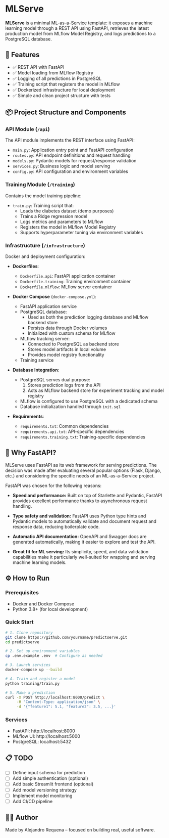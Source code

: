 # MLServe

**MLServe** is a minimal ML-as-a-Service template: it exposes a machine learning model through a REST API using FastAPI, retrieves the latest production model from MLflow Model Registry, and logs predictions to a PostgreSQL database.

## 🚀 Features

* ✅ REST API with FastAPI
* ✅ Model loading from MLflow Registry
* ✅ Logging of all predictions in PostgreSQL
* ✅ Training script that registers the model in MLflow
* ✅ Dockerized infrastructure for local deployment
* ✅ Simple and clean project structure with tests

## 📦 Project Structure and Components

### API Module (`/api`)
The API module implements the REST interface using FastAPI:

* `main.py`: Application entry point and FastAPI configuration
* `routes.py`: API endpoint definitions and request handling
* `models.py`: Pydantic models for request/response validation
* `services.py`: Business logic and model serving
* `config.py`: API configuration and environment variables

### Training Module (`/training`)
Contains the model training pipeline:

* `train.py`: Training script that:
  - Loads the diabetes dataset (demo purposes)
  - Trains a Ridge regression model
  - Logs metrics and parameters to MLflow
  - Registers the model in MLflow Model Registry
  - Supports hyperparameter tuning via environment variables

### Infrastructure (`/infrastructure`)
Docker and deployment configuration:

* **Dockerfiles**:
  - `Dockerfile.api`: FastAPI application container
  - `Dockerfile.training`: Training environment container
  - `Dockerfile.mlflow`: MLflow server container

* **Docker Compose** (`docker-compose.yml`):
  - FastAPI application service
  - PostgreSQL database:
    - Used as both the prediction logging database and MLflow backend store
    - Persists data through Docker volumes
    - Initialized with custom schema for MLflow
  - MLflow tracking server:
    - Connected to PostgreSQL as backend store
    - Stores model artifacts in local volume
    - Provides model registry functionality
  - Training service

* **Database Integration**:
  - PostgreSQL serves dual purpose:
    1. Stores prediction logs from the API
    2. Acts as MLflow backend store for experiment tracking and model registry
  - MLflow is configured to use PostgreSQL with a dedicated schema
  - Database initialization handled through `init.sql`

* **Requirements**:
  - `requirements.txt`: Common dependencies
  - `requirements.api.txt`: API-specific dependencies
  - `requirements.training.txt`: Training-specific dependencies

## 🧠 Why FastAPI?
MLServe uses FastAPI as its web framework for serving predictions. The decision was made after evaluating several popular options (Flask, Django, etc.) and considering the specific needs of an ML-as-a-Service project.

FastAPI was chosen for the following reasons:

- **Speed and performance:** Built on top of Starlette and Pydantic, FastAPI provides excellent performance thanks to asynchronous request handling.

- **Type safety and validation:** FastAPI uses Python type hints and Pydantic models to automatically validate and document request and response data, reducing boilerplate code.

- **Automatic API documentation:** OpenAPI and Swagger docs are generated automatically, making it easier to explore and test the API.

- **Great fit for ML serving:** Its simplicity, speed, and data validation capabilities make it particularly well-suited for wrapping and serving machine learning models.

## ⚙️ How to Run

### Prerequisites
- Docker and Docker Compose
- Python 3.8+ (for local development)

### Quick Start
```bash
# 1. Clone repository
git clone https://github.com/yourname/predictserve.git
cd predictserve

# 2. Set up environment variables
cp .env.example .env  # Configure as needed

# 3. Launch services
docker-compose up --build

# 4. Train and register a model
python training/train.py

# 5. Make a prediction
curl -X POST http://localhost:8000/predict \
     -H "Content-Type: application/json" \
     -d '{"feature1": 5.1, "feature2": 3.5, ...}'
```

### Services
- FastAPI: http://localhost:8000
- MLflow UI: http://localhost:5000
- PostgreSQL: localhost:5432

## 📋 TODO

* [ ] Define input schema for prediction
* [ ] Add simple authentication (optional)
* [ ] Add basic Streamlit frontend (optional)
* [ ] Add model versioning strategy
* [ ] Implement model monitoring
* [ ] Add CI/CD pipeline

## 🧑‍💻 Author

Made by Alejandro Requena – focused on building real, useful software.
